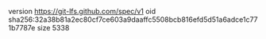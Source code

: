 version https://git-lfs.github.com/spec/v1
oid sha256:32a38b81a2ec80cf7ce603a9daaffc5508bcb816efd5d51a6adce1c771b7787e
size 5338
